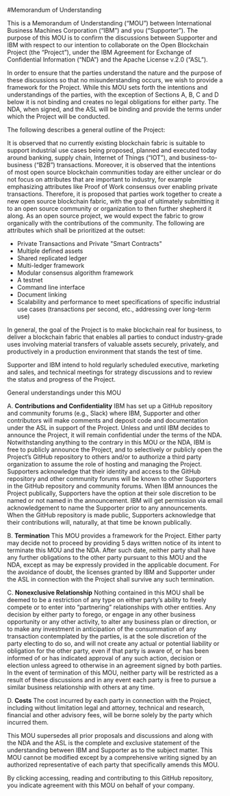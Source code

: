 #Memorandum of Understanding

This is a Memorandum of Understanding (“MOU”) between International Business Machines Corporation (“IBM”) and you (“Supporter”).  The purpose of this MOU is to confirm the discussions between Supporter and IBM with respect to our intention to collaborate on the Open Blockchain Project (the “Project”), under the IBM Agreement for Exchange of Confidential Information (“NDA”) and the Apache License v.2.0 (“ASL”).  

In order to ensure that the parties understand the nature and the purpose of these discussions so that no misunderstanding occurs, we wish to provide a framework for the Project.  While this MOU sets forth the intentions and understandings of the parties, with the exception of Sections A, B, C and D below it is not binding and creates no legal obligations for either party.  The NDA, when signed, and the ASL will be binding and provide the terms under which the Project will be conducted.  

The following describes a general outline of the Project:

It is observed that no currently existing blockchain fabric is suitable to support industrial use cases being proposed, planned and executed today around banking, supply chain, Internet of Things (“IOT”), and business-to-business (“B2B”) transactions. Moreover, it is observed that the intentions of most open source blockchain communities today are either unclear or do not focus on attributes that are important to industry, for example emphasizing attributes like Proof of Work consensus over enabling private transactions. Therefore, it is proposed that parties work together to create a new open source blockchain fabric, with the goal of ultimately submitting it to an open source community or organization to then further shepherd it along. As an open source project, we would expect the fabric to grow organically with the contributions of the community.  The following are attributes which shall be prioritized at the outset:

* Private Transactions and Private "Smart Contracts"
* Multiple defined assets
* Shared replicated ledger
* Multi-ledger framework
* Modular consensus algorithm framework
* A testnet
* Command line interface
* Document linking
* Scalability and performance to meet specifications of specific industrial use cases (transactions per second, etc., addressing over long-term use)

In general, the goal of the Project is to make blockchain real for business, to deliver a blockchain fabric that enables all parties to conduct industry-grade uses involving material transfers of valuable assets securely, privately, and productively in a production environment that stands the test of time.

Supporter and IBM intend to hold regularly scheduled executive, marketing and sales, and technical meetings for strategy discussions and to review the status and progress of the Project.

General understandings under this MOU

A. **Contributions and Confidentiality**  IBM has set up a GitHub repository and community forums (e.g., Slack) where IBM, Supporter and other contributors will make comments and deposit code and documentation under the ASL in support of the Project.  Unless and until IBM decides to announce the Project, it will remain confidential under the terms of the NDA.  Notwithstanding anything to the contrary in this MOU or the NDA, IBM is free to publicly announce the Project, and to selectively or publicly open the Project’s GitHub repository to others and/or to authorize a third party organization to assume the role of hosting and managing the Project.  Supporters acknowledge that their identity and access to the GitHub repository and other community forums will be known to other Supporters in the GitHub repository and community forums. When IBM announces the Project publically, Supporters have the option at their sole discretion to be named or not named in the announcement. IBM will get permission via email acknowledgement to name the Supporter prior to any announcements. When the GitHub repository is made public, Supporters acknowledge that their contributions will, naturally, at that time be known publically.

B.	**Termination**  This MOU provides a framework for the Project.  Either party may decide not to proceed by providing 5 days written notice of its intent to terminate this MOU and the NDA.  After such date, neither party shall have any further obligations to the other party pursuant to this MOU and the NDA, except as may be expressly provided in the applicable document.  For the avoidance of doubt, the licenses granted by IBM and Supporter under the ASL in connection with the Project shall survive any such termination.

C.	**Nonexclusive Relationship**  Nothing contained in this MOU shall be deemed to be a restriction of any type on either party’s ability to freely compete or to enter into “partnering” relationships with other entities.   Any decision by either party to forego, or engage in any other business opportunity or any other activity, to alter any business plan or direction, or to make any investment in anticipation of the consummation of any transaction contemplated by the parties, is at the sole discretion of the party electing to do so, and will not create any actual or potential liability or obligation for the other party, even if that party is aware of, or has been informed of or has indicated approval of any such action, decision or election unless agreed to otherwise in an agreement signed by both parties. In the event of termination of this MOU, neither party will be restricted as a result of these discussions and in any event each party is free to pursue a similar business relationship with others at any time.

D.	**Costs** The cost incurred by each party in connection with the Project, including without limitation legal and attorney, technical and research, financial and other advisory fees, will be borne solely by the party which incurred them.

This MOU supersedes all prior proposals and discussions and along with the NDA and the ASL is the complete and exclusive statement of the understanding between IBM and Supporter as to the subject matter.   This MOU cannot be modified except by a comprehensive writing signed by an authorized representative of each party that specifically amends this MOU.

By clicking accessing, reading and contributing to this GitHub repository, you indicate agreement with this MOU on behalf of your company.   
